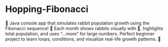 # Hopping-Fibonacci
🐇 Java console app that simulates rabbit population growth using the Fibonacci sequence! 🌿 Each month shows rabbits visually with 🐇, highlights total population, and uses "...more" for large numbers. Perfect beginner project to learn loops, conditions, and visualize real-life growth patterns. 🚀

